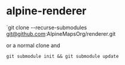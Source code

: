 # alpine-renderer
`git clone --recurse-submodules git@github.com:AlpineMapsOrg/renderer.git

or a normal clone and

`git submodule init && git submodule update`
